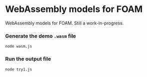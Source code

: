 # WebAssembly models for FOAM

WebAssembly models for FOAM. Still a work-in-progress.

### Generate the demo `.wasm` file
```
node wasm.js
```

### Run the output file
```
node try1.js
```
